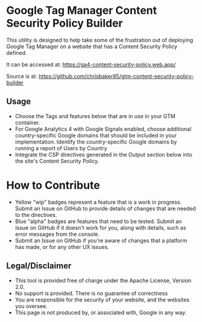 # Google Tag Manager Content Security Policy Builder

This utility is designed to help take some of the frustration out of deploying Google Tag Manager on a website that has a Content Security Policy defined.

It can be accessed at:
https://ga4-content-security-policy.web.app/

Source is at:
https://github.com/chrisbaker85/gtm-content-security-policy-builder

## Usage

- Choose the Tags and features below that are in use in your GTM container.
- For Google Analytics 4 with Google Signals enabled, choose additional country-specific Google domains that should be included in your implementation. Identify the country-specific Google domains by running a report of Users by Country
- Integrate the CSP directives generated in the Output section below into the site's Content Security Policy.

# How to Contribute
- Yellow "wip" badges represent a feature that is a work in progress. Submit an Issue on GitHub to provide details of changes that are needed to the directives.
- Blue "alpha" badges are features that need to be tested. Submit an Issue on GitHub if it doesn't work for you, along with details, such as error messages from the console.
- Submit an Issue on GitHub if you're aware of changes that a platform has made, or for any other UX issues.

## Legal/Disclaimer
- This tool is provided free of charge under the Apache License, Version 2.0.
- No support is provided. There is no guarantee of correctness
- You are responsible for the security of your website, and the websites you oversee.
- This page is not produced by, or associated with, Google in any way.
